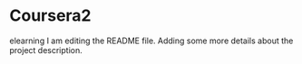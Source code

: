 # Coursera2
elearning
I am editing the README file. Adding some more details about the project description.

